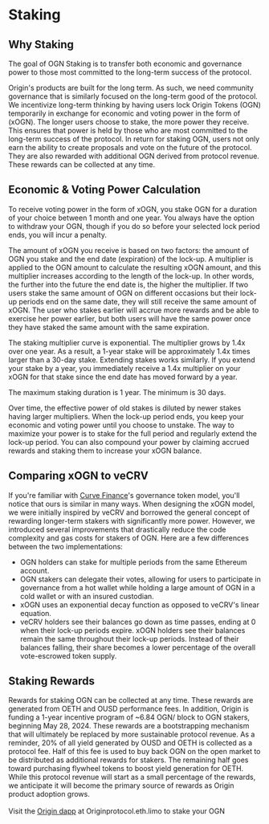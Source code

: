 # Staking

## Why Staking <a href="#why-staking" id="why-staking"></a>

The goal of OGN Staking is to transfer both economic and governance power to those most committed to the long-term success of the protocol.

Origin's products are built for the long term. As such, we need community governance that is similarly focused on the long-term good of the protocol. We incentivize long-term thinking by having users lock Origin Tokens (OGN) temporarily in exchange for economic and voting power in the form of (xOGN). The longer users choose to stake, the more power they receive. This ensures that power is held by those who are most committed to the long-term success of the protocol. In return for staking OGN, users not only earn the ability to create proposals and vote on the future of the protocol. They are also rewarded with additional OGN derived from protocol revenue. These rewards can be collected at any time.

## Economic & Voting Power Calculation <a href="#economic-and-voting-power-calculation" id="economic-and-voting-power-calculation"></a>

To receive voting power in the form of xOGN, you stake OGN for a duration of your choice between 1 month and one year. You always have the option to withdraw your OGN, though if you do so before your selected lock period ends, you will incur a penalty.&#x20;

The amount of xOGN you receive is based on two factors: the amount of OGN you stake and the end date (expiration) of the lock-up. A multiplier is applied to the OGN amount to calculate the resulting xOGN amount, and this multiplier increases according to the length of the lock-up. In other words, the further into the future the end date is, the higher the multiplier. If two users stake the same amount of OGN on different occasions but their lock-up periods end on the same date, they will still receive the same amount of xOGN. The user who stakes earlier will accrue more rewards and be able to exercise her power earlier, but both users will have the same power once they have staked the same amount with the same expiration.

The staking multiplier curve is exponential. The multiplier grows by 1.4x over one year. As a result, a 1-year stake will be approximately 1.4x times larger than a 30-day stake. Extending stakes works similarly. If you extend your stake by a year, you immediately receive a 1.4x multiplier on your xOGN for that stake since the end date has moved forward by a year.

The maximum staking duration is 1 year. The minimum is 30 days.

Over time, the effective power of old stakes is diluted by newer stakes having larger multipliers. When the lock-up period ends, you keep your economic and voting power until you choose to unstake. The way to maximize your power is to stake for the full period and regularly extend the lock-up period. You can also compound your power by claiming accrued rewards and staking them to increase your xOGN balance.

## **Comparing xOGN to veCRV**

If you're familiar with [Curve Finance](https://curve.fi/)'s governance token model, you'll notice that ours is similar in many ways. When designing the xOGN model, we were initially inspired by veCRV and borrowed the general concept of rewarding longer-term stakers with significantly more power. However, we introduced several improvements that drastically reduce the code complexity and gas costs for stakers of OGN. Here are a few differences between the two implementations:

* OGN holders can stake for multiple periods from the same Ethereum account.
* OGN stakers can delegate their votes, allowing for users to participate in governance from a hot wallet while holding a large amount of OGN in a cold wallet or with an insured custodian.
* xOGN uses an exponential decay function as opposed to veCRV's linear equation.
* veCRV holders see their balances go down as time passes, ending at 0 when their lock-up periods expire. xOGN holders see their balances remain the same throughout their lock-up periods. Instead of their balances falling, their share becomes a lower percentage of the overall vote-escrowed token supply.

## Staking Rewards <a href="#staking-rewards" id="staking-rewards"></a>

Rewards for staking OGN can be collected at any time. These rewards are generated from OETH and OUSD performance fees. In addition, Origin is funding a 1-year incentive program of \~6.84 OGN/ block to OGN stakers, beginning May 28, 2024. These rewards are a bootstrapping mechanism that will ultimately be replaced by more sustainable protocol revenue. As a reminder, 20% of all yield generated by OUSD and OETH is collected as a protocol fee. Half of this fee is used to buy back OGN on the open market to be distributed as additional rewards for stakers. The remaining half goes toward purchasing flywheel tokens to boost yield generation for OETH. While this protocol revenue will start as a small percentage of the rewards, we anticipate it will become the primary source of rewards as Origin product adoption grows. \
\
Visit the [Origin dapp](https://originprotocol.eth.limo) at Originprotocol.eth.limo to stake your OGN
